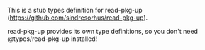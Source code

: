 This is a stub types definition for read-pkg-up (https://github.com/sindresorhus/read-pkg-up).

read-pkg-up provides its own type definitions, so you don't need @types/read-pkg-up installed!